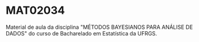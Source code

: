 # MAT02034
Material de aula da disciplina "MÉTODOS BAYESIANOS PARA ANÁLISE DE DADOS" do curso de Bacharelado em Estatística da UFRGS.
